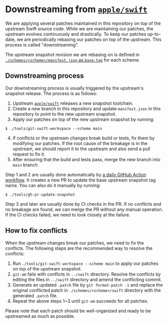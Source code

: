 # Downstreaming from [`apple/swift`](https://github.com/apple/swift/)

We are applying several patches maintained in this repository on top of the upstream Swift source code. While we are maintaining our patches, the upstream evolves continuously and drastically.
To keep our patches up-to-date, we are periodically rebasing our patches on top of the upstream. This process is called "downstreaming".

The upstream snapshot revision we are rebasing on is defined in [`./schemes/<scheme>/manifest.json` as `base-tag`](https://github.com/swiftwasm/swiftwasm-build/blob/main/schemes/main/manifest.json#L2) for each scheme.

## Downstreaming process

Our downstreaming process is usually triggered by the upstream's snapshot release. The process is as follows:

1. Upstream [`apple/swift`](https://github.com/apple/swift/) releases a new snapshot toolchain.
2. Create a new branch in this repository and update `manifest.json` in this repository to point to the new upstream snapshot.
3. Apply our patches on top of the new upstream snapshot by running:
  ```
  $ ./tools/git-swift-workspace --scheme main
  ```
4. If conflicts or the upstream changes break build or tests, fix them by modifying our patches.
   If the root cause of the breakage is in the upstream, we should report it to the upstream and also send a pull request to fix it.
5. After ensuring that the build and tests pass, merge the new branch into `main` branch.

Step 1 and 2 are usually done automatically by [a daily GitHub Action workflow](https://github.com/swiftwasm/swiftwasm-build/blob/main/.github/workflows/update-snapshot.yml). It creates a new PR to update the base upstream snapshot tag name.
You can also do it manually by running:

```console
$ ./tools/gh-pr-update-snapshot
```

Step 3 and later are usually done by CI checks in the PR. If no conflicts and no breakage are found, we can merge the PR without any manual operation. If the CI checks failed, we need to look closely at the failure.


## How to fix conflicts

When the upstream changes break our patches, we need to fix the conflicts. The following steps are the recommended way to resolve the conflicts:

1. Run `./tools/git-swift-workspace --scheme main` to apply our patches on top of the upstream snapshot.
2. `git-am` fails with conflicts in `../swift` directory. Resolve the conflicts by editing the files in `../swift` directory and amend the conflicting commit.
3. Generate an updated `.patch` file by `git format-patch -1` and replace the original conflicted patch in `./schemes/<scheme>/swift` directory with the generated `.patch` file.
4. Repeat the above steps 1~3 until `git-am` succeeds for all patches.

Please note that each patch should be well-organized and ready to be upstreamed as much as possible.
